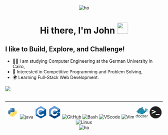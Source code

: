 <p align="center">
<img alt="ho" src="https://media3.giphy.com/media/jdPMeyv9rn0hZHh8n9/giphy.gif?cid=790b7611e2a7eaabe4f3a4e0dc45e8b4e6f47819b864116b&rid=giphy.gif&ct=s" width="200">
</p>


<h1 align="center">Hi there, I'm John <img src="https://media.giphy.com/media/hvRJCLFzcasrR4ia7z/giphy.gif" width="35px" height="35px"></h1>

## I like to Build, Explore, and Challenge!
- 👨‍💻 I am studying Computer Engineering at the German University in Cairo,
- 🏅 Interested in Competitive Programming and Problem Solving,
- 🌍 Learning Full-Stack Web Development.



[<img align="left"  width="150px" src="https://img.shields.io/badge/LinkedIn-0077B5?style=for-the-badge&logo=linkedin&logoColor=white" />][linkedin]
  
[linkedin]: https://www.linkedin.com/in/john-r-4519231a1/

 <br><br> 
 
 ---
 
<p align="center">

<img alt="Python3" width="40px" src="https://raw.githubusercontent.com/github/explore/80688e429a7d4ef2fca1e82350fe8e3517d3494d/topics/python/python.png" />

<img alt="java" width="40px" src="https://img.icons8.com/color/48/000000/java-coffee-cup-logo.png" />

<img alt="C" width="40px" src="https://raw.githubusercontent.com/devicons/devicon/master/icons/c/c-original.svg" />

<img alt="Cpp" width="40px" src="https://raw.githubusercontent.com/devicons/devicon/master/icons/cplusplus/cplusplus-original.svg" />

<img alt="GitHub" width="40px" src="https://img.icons8.com/fluent/50/000000/github.png" />

<img alt="Bash" width="40px" src="https://www.vectorlogo.zone/logos/gnu_bash/gnu_bash-icon.svg" />

<img alt="VScode" width="40px" src="https://img.icons8.com/fluent/48/000000/visual-studio-code-2019.png" />

<img alt="Vim" width="40px" src="http://www.sromero.org/wiki/_media/linux/aplicaciones/vimman/vim-editor_logo.png" />

<img alt="docker" width="40px" src="https://raw.githubusercontent.com/devicons/devicon/master/icons/docker/docker-original-wordmark.svg" />

<img alt="Terminal" width="40px" src="https://raw.githubusercontent.com/github/explore/80688e429a7d4ef2fca1e82350fe8e3517d3494d/topics/terminal/terminal.png" />

<img alt="Linux" width="40px" src="https://cdn.pixabay.com/photo/2017/01/31/16/57/linux-2025536_960_720.png" />

<br>

<img alt="ho" src="https://media3.giphy.com/media/PgLLtnqHts1woXeKpy/giphy.gif?cid=790b7611af45c6793e1a4899317cd66d263a804bcda9e4b8&rid=giphy.gif&ct=s" width="200">

</p>
